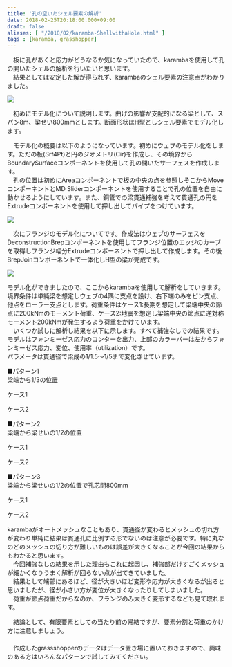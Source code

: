 ```yaml
---
title: '孔の空いたシェル要素の解析'
date: 2018-02-25T20:18:00.000+09:00
draft: false
aliases: [ "/2018/02/karamba-ShellwithaHole.html" ]
tags : [karamba, grasshopper]
---
```


　板に孔があくと応力がどうなるか気になっていたので、karambaを使用して孔の開いたシェルの解析を行いたいと思います。  
　結果としては安定した解が得られず、karambaのシェル要素の注意点がわかりました。  
  

[![](https://2.bp.blogspot.com/-6gh2ZRiadoI/Wo1_4STK5kI/AAAAAAAABfg/bWGlTtS7jEAvC3_rqvBRYv4Yc_XmrG8TwCLcBGAs/s640/%25E3%2582%25BF%25E3%2582%25A4%25E3%2583%2588%25E3%2583%25AB.PNG)](https://2.bp.blogspot.com/-6gh2ZRiadoI/Wo1_4STK5kI/AAAAAAAABfg/bWGlTtS7jEAvC3_rqvBRYv4Yc_XmrG8TwCLcBGAs/s1600/%25E3%2582%25BF%25E3%2582%25A4%25E3%2583%2588%25E3%2583%25AB.PNG)

　初めにモデル化について説明します。曲げの影響が支配的になる梁として、スパン8m、梁せい800mmとします。断面形状はH型としシェル要素でモデル化します。  

　モデル化の概要は以下のようになっています。初めにウェブのモデル化をします。ただの板(Srf4Pt)と円のジオメトリ(Cir)を作成し、その境界からBoundarySurfaceコンポーネントを使用して孔の開いたサーフェスを作成します。  
　孔の位置は初めにAreaコンポーネントで板の中央の点を参照しそこからMoveコンポーネントとMD Sliderコンポーネントを使用することで孔の位置を自由に動かせるようにしています。また、鋼管での梁貫通補強を考えて貫通孔の円をExtrudeコンポーネントを使用して押し出してパイプをつけています。  

[![](https://2.bp.blogspot.com/-3XGu1yJDEw0/WotZAoskwGI/AAAAAAAABe0/e7LLwQM9gN8jWegmaoNEeezxTBRq5cpPwCLcBGAs/s640/%25E3%2582%25A6%25E3%2582%25A7%25E3%2583%2596%25E3%2583%25A2%25E3%2583%2587%25E3%2583%25AB%25E5%258C%2596%25E9%2583%25A8%25E5%2588%2586.PNG)](https://2.bp.blogspot.com/-3XGu1yJDEw0/WotZAoskwGI/AAAAAAAABe0/e7LLwQM9gN8jWegmaoNEeezxTBRq5cpPwCLcBGAs/s1600/%25E3%2582%25A6%25E3%2582%25A7%25E3%2583%2596%25E3%2583%25A2%25E3%2583%2587%25E3%2583%25AB%25E5%258C%2596%25E9%2583%25A8%25E5%2588%2586.PNG)

  
　次にフランジのモデル化についてです。作成法はウェブのサーフェスをDeconstructionBrepコンポーネントを使用してフランジ位置のエッジのカーブを取得しフランジ幅分Extrudeコンポーネントで押し出して作成します。その後BrepJoinコンポーネントで一体化しH型の梁が完成です。  

[![](https://1.bp.blogspot.com/-vNZr-v5SqxY/Woyq4ZSeQ1I/AAAAAAAABfQ/KTieP3GMLpUVa1Q-8UozqwAMOqtlNonWACLcBGAs/s640/%25E3%2583%2595%25E3%2583%25A9%25E3%2583%25B3%25E3%2582%25B8%25E3%2583%25A2%25E3%2583%2587%25E3%2583%25AB%25E5%258C%2596%25E9%2583%25A8%25E5%2588%2586.PNG)](https://1.bp.blogspot.com/-vNZr-v5SqxY/Woyq4ZSeQ1I/AAAAAAAABfQ/KTieP3GMLpUVa1Q-8UozqwAMOqtlNonWACLcBGAs/s1600/%25E3%2583%2595%25E3%2583%25A9%25E3%2583%25B3%25E3%2582%25B8%25E3%2583%25A2%25E3%2583%2587%25E3%2583%25AB%25E5%258C%2596%25E9%2583%25A8%25E5%2588%2586.PNG)

  

モデル化ができましたので、ここからkarambaを使用して解析をしていきます。境界条件は単純梁を想定しウェブの4隅に支点を設け、右下端のみをピン支点、他点をローラー支点とします。荷重条件はケース1:長期を想定して梁端中央の節点に200kNmのモーメント荷重、ケース2:地震を想定し梁端中央の節点に逆対称モーメント200kNmが発生するよう荷重をかけています。  
　いくつか試しに解析し結果を以下に示します。すべて補強なしでの結果です。  
モデルはフォンミーゼス応力のコンターを出力、上部のカラーバーは左からフォンミーゼス応力、変位、使用率（utilization）です。  
パラメータは貫通径で梁成の1/1.5～1/5まで変化させています。  
  
■パターン1  
梁端から1/3の位置  

ケース1

  

ケース2

■パターン2  
梁端から梁せいの1/2の位置  

ケース1

  

ケース2

■パターン3  
梁端から梁せいの1/2の位置で孔芯間800mm  

ケース1

  

ケース2

  

karambaがオートメッシュなこともあり、貫通径が変わるとメッシュの切れ方が変わり単純に結果は貫通孔に比例する形でないのは注意が必要です。特に丸なのどのメッシュの切り方が難しいものは誤差が大きくなることが今回の結果からもわかると思います。  
　今回補強なしの結果を示した理由もこれに起因し、補強部だけすごくメッシュが細かくなりうまく解析が回らない点が出てきていました。  
　結果として端部にあるほど、径が大きいほど変形や応力が大きくなるが出ると思いましたが、径が小さい方が変位が大きくなったりしてしまいました。  
　荷重が節点荷重だからなのか、フランジのみ大きく変形するなども見て取れます。  
  
　結論として、有限要素としての当たり前の帰結ですが、要素分割と荷重のかけ方に注意しましょう。  
　  
　作成したgrassshopperのデータはデータ置き場に置いておきますので、興味のある方はいろんなパターンで試してみてください。